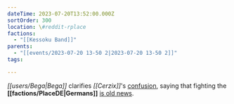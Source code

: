 ```yaml
---
dateTime: 2023-07-20T13:52:00.000Z
sortOrder: 300
location: \#reddit-rplace
factions:
  - "[[Kessoku Band]]"
parents:
  - "[[events/2023-07-20 13-50 2|2023-07-20 13-50 2]]"
tags: 

---
```

*[[users/Bega|Bega]]* clarifies *[[Cerzix]]*'s [confusion](discord://discord.com/channels/1093664259273130084/1131230952119615600/1131584434597007360), saying that fighting the **[[factions/PlaceDE|Germans]]** [is old news](discord://discord.com/channels/1093664259273130084/1131230952119615600/1131584486136619130).
